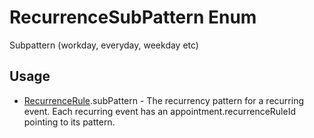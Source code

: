 <properties generated="1" SortOrder="990" />

# RecurrenceSubPattern Enum

Subpattern (workday, everyday, weekday etc)


## Usage
* [RecurrenceRule](RecurrenceRule.md).subPattern - The recurrency pattern for a recurring event. Each recurring event has an appointment.recurrenceRuleId pointing to its pattern.

